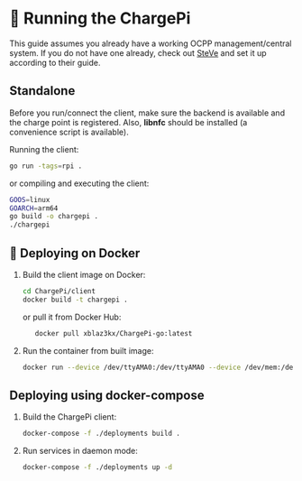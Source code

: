 # 🏃 Running the ChargePi

This guide assumes you already have a working OCPP management/central system. If you do not have one already,
check out [SteVe](https://github.com/RWTH-i5-IDSG/steve) and set it up according to their guide.

## Standalone

Before you run/connect the client, make sure the backend is available and the charge point is
registered. Also, **libnfc** should be installed (a convenience script is available).

Running the client:

   ```bash
   go run -tags=rpi .
   ```

or compiling and executing the client:

   ```bash
   GOOS=linux
   GOARCH=arm64
   go build -o chargepi .
   ./chargepi
   ```

## 🐳 Deploying on Docker

1. Build the client image on Docker:

   ```bash
   cd ChargePi/client
   docker build -t chargepi .
   ```

   or pull it from Docker Hub:
   ```bash
      docker pull xblaz3kx/ChargePi-go:latest 
   ```

2. Run the container from built image:

   ```bash
   docker run --device /dev/ttyAMA0:/dev/ttyAMA0 --device /dev/mem:/dev/mem --privileged chargepi
   ```

## Deploying using docker-compose

1. Build the ChargePi client:

   ```bash
   docker-compose -f ./deployments build .
   ```

2. Run services in daemon mode:

   ```bash
   docker-compose -f ./deployments up -d
   ```